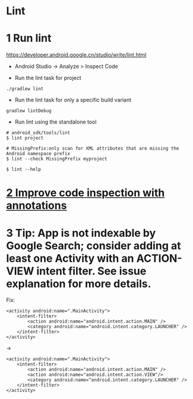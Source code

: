 # Lint

<h1 id="run_lint">1 Run lint</h1>

https://developer.android.google.cn/studio/write/lint.html

- Android Studio -> Analyze > Inspect Code

- Run the lint task for project

```
./gradlew lint
```

- Run the lint task for only a specific build variant

```
gradlew lintDebug
```

- Run lint using the standalone tool

```
# android_sdk/tools/lint
$ lint project

# MissingPrefix:only scan for XML attributes that are missing the Android namespace prefix
$ lint --check MissingPrefix myproject

$ lint --help
```

# [2 Improve code inspection with annotations](/doc/android/libs/lib_support-annotations.md)

# 3 Tip: App is not indexable by Google Search; consider adding at least one Activity with an ACTION-VIEW intent filter. See issue explanation for more details.

Fix:

```
<activity android:name=".MainActivity">
    <intent-filter>
        <action android:name="android.intent.action.MAIN" />
        <category android:name="android.intent.category.LAUNCHER" />
    </intent-filter>
</activity>
```

->

```
<activity android:name=".MainActivity">
    <intent-filter>
        <action android:name="android.intent.action.MAIN" />
        <action android:name="android.intent.action.VIEW"/>
        <category android:name="android.intent.category.LAUNCHER" />
    </intent-filter>
</activity>
```

